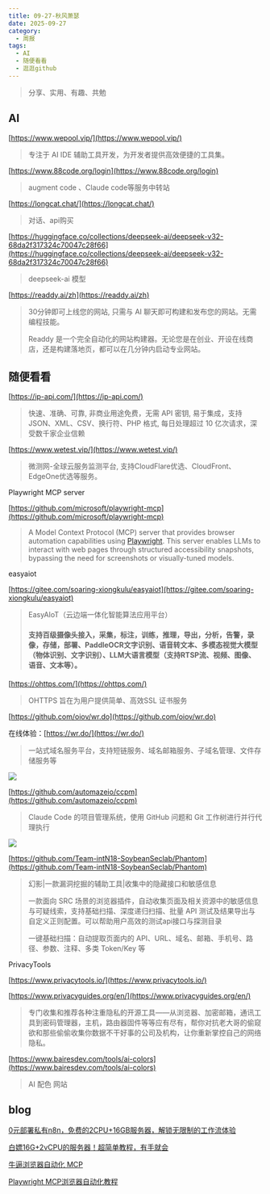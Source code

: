```yaml
---
title: 09-27-秋风萧瑟
date: 2025-09-27
category:
  - 周报
tags:
  - AI
  - 随便看看
  - 逛逛github
---
```


> 分享、实用、有趣、共勉


## AI

[https://www.wepool.vip/](https://www.wepool.vip/)
>专注于 AI IDE 辅助工具开发，为开发者提供高效便捷的工具集。


[https://www.88code.org/login](https://www.88code.org/login)
>augment code 、Claude code等服务中转站


[https://longcat.chat/](https://longcat.chat/)
>对话、api购买


[https://huggingface.co/collections/deepseek-ai/deepseek-v32-68da2f317324c70047c28f66](https://huggingface.co/collections/deepseek-ai/deepseek-v32-68da2f317324c70047c28f66)
>deepseek-ai 模型


[https://readdy.ai/zh](https://readdy.ai/zh)
>30分钟即可上线您的网站, 只需与 AI 聊天即可构建和发布您的网站。无需编程技能。
>
>Readdy 是一个完全自动化的网站构建器。无论您是在创业、开设在线商店，还是构建落地页，都可以在几分钟内启动专业网站。




## 随便看看


[https://ip-api.com/](https://ip-api.com/)
>快速、准确、可靠, 非商业用途免费，无需 API 密钥, 易于集成，支持 JSON、XML、CSV、换行符、PHP 格式,  每日处理超过 10 亿次请求，深受数千家企业信赖



[https://www.wetest.vip/](https://www.wetest.vip/)
> 微测网-全球云服务监测平台, 支持CloudFlare优选、CloudFront、EdgeOne优选等服务。



Playwright MCP server

[https://github.com/microsoft/playwright-mcp](https://github.com/microsoft/playwright-mcp)
>A Model Context Protocol (MCP) server that provides browser automation capabilities using [Playwright](https://playwright.dev/). This server enables LLMs to interact with web pages through structured accessibility snapshots, bypassing the need for screenshots or visually-tuned models.


easyaiot

[https://gitee.com/soaring-xiongkulu/easyaiot](https://gitee.com/soaring-xiongkulu/easyaiot)
>EasyAIoT（云边端一体化智能算法应用平台）
>
>#### 支持百级摄像头接入，采集，标注，训练，推理，导出，分析，告警，录像，存储，部署、PaddleOCR文字识别、语音转文本、多模态视觉大模型（物体识别、文字识别）、LLM大语言模型（支持RTSP流、视频、图像、语音、文本等）。


[https://ohttps.com/](https://ohttps.com/)
>OHTTPS 旨在为用户提供简单、高效SSL 证书服务


[https://github.com/oiov/wr.do](https://github.com/oiov/wr.do)

在线体验：[https://wr.do/](https://wr.do/)
>一站式域名服务平台，支持短链服务、域名邮箱服务、子域名管理、文件存储服务等

![](https://mmbiz.qpic.cn/mmbiz_png/DS9rFuZdecJdWrkCWjPaqjYrJO8xK6ms7xskbu9ADgDqq2qjgAsI0ZvLuWzzJcAQlKKmLia5nkeHLUGGuKK8ByQ/640?wx_fmt=png&from=appmsg&watermark=1&tp=webp&wxfrom=5&wx_lazy=1#imgIndex=4)


[https://github.com/automazeio/ccpm](https://github.com/automazeio/ccpm)
>Claude Code 的项目管理系统，使用 GitHub 问题和 Git 工作树进行并行代理执行

![](https://github.com/automazeio/ccpm/raw/main/screenshot.webp)



[https://github.com/Team-intN18-SoybeanSeclab/Phantom](https://github.com/Team-intN18-SoybeanSeclab/Phantom)
>幻影|一款漏洞挖掘的辅助工具|收集中的隐藏接口和敏感信息
>
>一款面向 SRC 场景的浏览器插件，自动收集页面及相关资源中的敏感信息与可疑线索，支持基础扫描、深度递归扫描、批量 API 测试及结果导出与自定义正则配置。可以帮助用户高效的测试api接口与探测目录
>
>一键基础扫描：自动提取页面内的 API、URL、域名、邮箱、手机号、路径、参数、注释、多类 Token/Key 等


PrivacyTools

[https://www.privacytools.io/](https://www.privacytools.io/)

[https://www.privacyguides.org/en/](https://www.privacyguides.org/en/)
>专门收集和推荐各种注重隐私的开源工具——从浏览器、加密邮箱，通讯工具到密码管理器，主机，路由器固件等等应有尽有，帮你对抗老大哥的偷窥欲和那些偷偷收集你数据不干好事的公司及机构，让你重新掌控自己的网络隐私。



[https://www.bairesdev.com/tools/ai-colors](https://www.bairesdev.com/tools/ai-colors)
>AI 配色 网站




## blog



[0元部署私有n8n，免费的2CPU+16GB服务器，解锁无限制的工作流体验](https://mp.weixin.qq.com/s/JZGs7UBWUo0IRK_ng9_qnQ)

[白嫖16G+2vCPU的服务器！超简单教程，有手就会](https://mp.weixin.qq.com/s/jry1tiYhfl73spv-zwHtZQ)

[牛逼浏览器自动化 MCP](https://mp.weixin.qq.com/s/quPIVG2BScy9aN7GGZY_Yg)

[Playwright MCP浏览器自动化教程](https://mp.weixin.qq.com/s/wNJlTbhovuY6zMLnZG_CxA)

